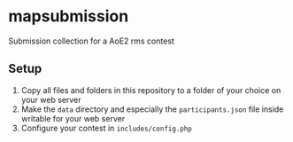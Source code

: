 # mapsubmission
Submission collection for a AoE2 rms contest

## Setup

1. Copy all files and folders in this repository to a folder of your choice on 
   your web server
2. Make the `data` directory and especially the `participants.json` file inside 
   writable for your web server
3. Configure your contest in `includes/config.php`